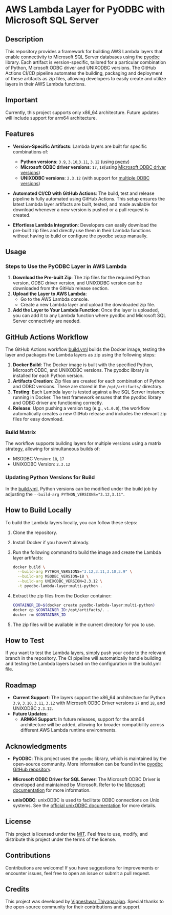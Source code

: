 # AWS Lambda Layer for PyODBC with Microsoft SQL Server

## Description

This repository provides a framework for building AWS Lambda layers that enable connectivity to Microsoft SQL Server databases using the [pyodbc](https://pypi.org/project/pyodbc) library. Each artifact is version-specific, tailored for a particular combination of Python, Microsoft ODBC driver and UNIXODBC versions. The GitHub Actions CI/CD pipeline automates the building, packaging and deployment of these artifacts as zip files, allowing developers to easily create and utilize layers in their AWS Lambda functions.

## Important

Currently, this project supports only x86_64 architecture. Future updates will include support for arm64 architecture.

## Features

- **Version-Specific Artifacts**: Lambda layers are built for specific combinations of:
  - **Python versions**: ```3.9```, ```3.10```,```3.11```, ```3.12``` (using [pyenv](https://github.com/pyenv/pyenv))
  - **Microsoft ODBC driver versions**: ```17```, ```18```(using [Microsoft ODBC driver versions](https://learn.microsoft.com/en-us/sql/connect/odbc/linux-mac/installing-the-microsoft-odbc-driver-for-sql-server))
  - **UNIXODBC versions**: ```2.3.12``` (with support for [multiple ODBC versions](https://www.unixodbc.org/download.html))

- **Automated CI/CD with GitHub Actions**: The build, test and release pipeline is fully automated using GitHub Actions. This setup ensures the latest Lambda layer artifacts are built, tested, and made available for download whenever a new version is pushed or a pull request is created.

- **Effortless Lambda Integration**: Developers can easily download the pre-built zip files and directly use them in their Lambda functions without having to build or configure the pyodbc setup manually.

## Usage

### Steps to Use the PyODBC Layer in AWS Lambda

1. **Download the Pre-built Zip**: The zip files for the required Python version, ODBC driver version, and UNIXODBC version can be downloaded from the GitHub release section.
2. **Upload the Layer to AWS Lambda**:
   - Go to the AWS Lambda console.
   - Create a new Lambda layer and upload the downloaded zip file.
3. **Add the Layer to Your Lambda Function**: Once the layer is uploaded, you can add it to any Lambda function where pyodbc and Microsoft SQL Server connectivity are needed.

## GitHub Actions Workflow

The GitHub Actions workflow [build.yml](.github/workflows/build.yml) builds the Docker image, testing the layer and packages the Lambda layers as zip using the following steps:

1. **Docker Build**: The Docker image is built with the specified Python, Microsoft ODBC, and UNIXODBC versions. The pyodbc library is installed for each Python version.
2. **Artifacts Creation**: Zip files are created for each combination of Python and ODBC versions. These are stored in the ```/opt/artifacts/``` directory.
3. **Testing**: Each Lambda layer is tested against a live SQL Server instance running in Docker. The test framework ensures that the pyodbc library and ODBC driver are functioning correctly.
4. **Release**: Upon pushing a version tag (e.g., ```v1.0.0```), the workflow automatically creates a new GitHub release and includes the relevant zip files for easy download.

### Build Matrix

  The workflow supports building layers for multiple versions using a matrix strategy, allowing for simultaneous builds of:

- MSODBC Version: ```18```, ```17```
- UNIXODBC Version: ```2.3.12```

### Updating Python Versions for Build

  In the [build.yml](.github/workflows/build.yml#L32), Python versions can be modified under the build job by adjusting the  ```--build-arg PYTHON_VERSIONS="3.12,3.11"```.

## How to Build Locally

To build the Lambda layers locally, you can follow these steps:

1. Clone the repository.
2. Install Docker if you haven’t already.
3. Run the following command to build the image and create the Lambda layer artifacts:

    ```bash
    docker build \
      --build-arg PYTHON_VERSIONS="3.12,3.11,3.10,3.9" \
      --build-arg MSODBC_VERSION=18 \
      --build-arg UNIXODBC_VERSION=2.3.12 \
      -t pyodbc-lambda-layer:multi-python .
    ```

4. Extract the zip files from the Docker container:

    ```bash
    CONTAINER_ID=$(docker create pyodbc-lambda-layer:multi-python)
    docker cp $CONTAINER_ID:/opt/artifacts/. .
    docker rm $CONTAINER_ID
    ```

5. The zip files will be available in the current directory for you to use.

## How to Test

If you want to test the Lambda layers, simply push your code to the relevant branch in the repository. The CI pipeline will automatically handle building and testing the Lambda layers based on the configuration in the build.yml file.

## Roadmap

- **Current Support**: The layers support the x86_64 architecture for Python ```3.9```, ```3.10```, ```3.11```, ```3.12``` with Microsoft ODBC Driver versions ```17``` and ```18```, and UNIXODBC ```2.3.12```.
- **Future Updates**:
  - **ARM64 Support**: In future releases, support for the arm64 architecture will be added, allowing for broader compatibility across different AWS Lambda runtime environments.

## Acknowledgments

- **PyODBC**: This project uses the ```pyodbc``` library, which is maintained by the open-source community. More information can be found in the [pyodbc GitHub repository](https://github.com/mkleehammer/pyodbc).

- **Microsoft ODBC Driver for SQL Server**: The Microsoft ODBC Driver is developed and maintained by Microsoft. Refer to the [Microsoft documentation](https://learn.microsoft.com/en-us/sql/connect/python/pyodbc/python-sql-driver-pyodbc) for more information.

- **unixODBC**: unixODBC is used to facilitate ODBC connections on Unix systems. See the [official unixODBC documentation](https://www.unixodbc.org/download.html) for more details.

## License

This project is licensed under the [MIT](LICENSE). Feel free to use, modify, and distribute this project under the terms of the license.

## Contributions

Contributions are welcome! If you have suggestions for improvements or encounter issues, feel free to open an issue or submit a pull request.

## Credits

This project was developed by [Vigneshwar Thiyagarajan](https://www.linkedin.com/in/vigneshwar-thiyagarajan-87220a124/). Special thanks to the open-source community for their contributions and support.
